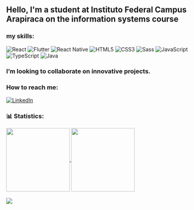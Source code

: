 ## Hello, I'm a student at Instituto Federal Campus Arapiraca on the information systems course

### my skills:
![React](https://img.shields.io/badge/react-black?style=for-the-badge&logo=react)
![Flutter](https://img.shields.io/badge/Flutter-000?style=for-the-badge&logo=flutter&logoColor=30A3DC)
![React Native](https://img.shields.io/badge/React-Native-black?style=for-the-badge&logo=React-Native)
![HTML5](https://img.shields.io/badge/HTML5-000?style=for-the-badge&logo=html5)
![CSS3](https://img.shields.io/badge/CSS3-000?style=for-the-badge&logo=css3&logoColor=264CE4)
![Sass](https://img.shields.io/badge/Sass-000?style=for-the-badge&logo=sass)
![JavaScript](https://img.shields.io/badge/JavaScript-000?style=for-the-badge&logo=javascript)
![TypeScript](https://img.shields.io/badge/TypeScript-000?style=for-the-badge&logo=typescript)
![Java](https://img.shields.io/badge/Java-000?style=for-the-badge&logo=java)

### I’m looking to collaborate on innovative projects.

### How to reach me:

[![LinkedIn](https://img.shields.io/badge/LinkedIn-000?style=for-the-badge&logo=linkedin&logoColor=0E76A8)](https://www.linkedin.com/in/julio-cesar-dos-santos-oliveira-51461a25a/)

<h3>📊 Statistics:</h3> 
<div> <a href="https://github.com/Jul10c3s4"> 
 <img align = "center" height="170em" src="https://github-readme-stats.vercel.app/api?username=Jul10c3s4&show_icons=true&theme=github_dark&include_all_commits=true&count_private=true"/> 
 <img align = "center" height="170em" src="https://github-readme-stats.vercel.app/api/top-langs/?username=Jul10c3s4&layout=compact&langs_count=7&theme=github_dark"/></br></br> 
 <img src="https://github-profile-trophy.vercel.app/?username=Jul10c3s4&theme=darkhub&margin-w=9&hide_border=true"> 
</div> 


